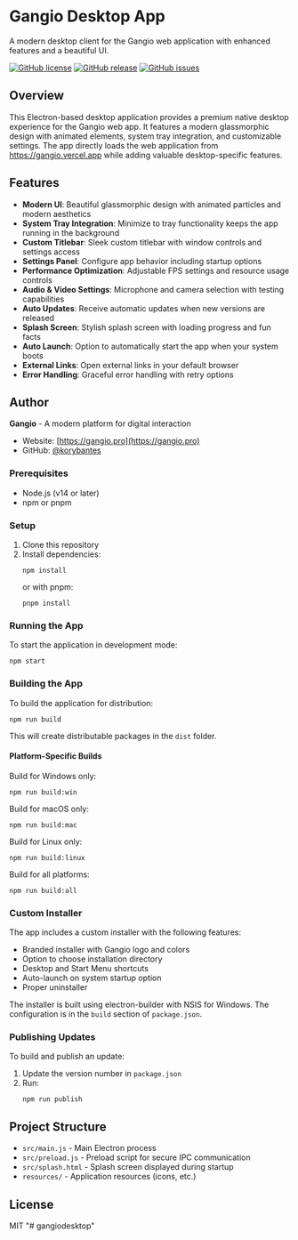 # Gangio Desktop App

A modern desktop client for the Gangio web application with enhanced features and a beautiful UI.

[![GitHub license](https://img.shields.io/github/license/korybantes/gangio-legacy)](https://github.com/korybantes/gangio-legacy/blob/main/LICENSE)
[![GitHub release](https://img.shields.io/github/v/release/korybantes/gangio-legacy)](https://github.com/Gangio-App/desktop/releases/latest)
[![GitHub issues](https://img.shields.io/github/issues/korybantes/gangio-legacy)](https://github.com/korybantes/gangio-legacy/issues)

## Overview

This Electron-based desktop application provides a premium native desktop experience for the Gangio web app. It features a modern glassmorphic design with animated elements, system tray integration, and customizable settings. The app directly loads the web application from https://gangio.vercel.app while adding valuable desktop-specific features.

## Features

- **Modern UI**: Beautiful glassmorphic design with animated particles and modern aesthetics
- **System Tray Integration**: Minimize to tray functionality keeps the app running in the background
- **Custom Titlebar**: Sleek custom titlebar with window controls and settings access
- **Settings Panel**: Configure app behavior including startup options
- **Performance Optimization**: Adjustable FPS settings and resource usage controls
- **Audio & Video Settings**: Microphone and camera selection with testing capabilities
- **Auto Updates**: Receive automatic updates when new versions are released
- **Splash Screen**: Stylish splash screen with loading progress and fun facts
- **Auto Launch**: Option to automatically start the app when your system boots
- **External Links**: Open external links in your default browser
- **Error Handling**: Graceful error handling with retry options

## Author

**Gangio** - A modern platform for digital interaction

- Website: [https://gangio.pro](https://gangio.pro)
- GitHub: [@korybantes](https://github.com/korybantes)

### Prerequisites

- Node.js (v14 or later)
- npm or pnpm

### Setup

1. Clone this repository
2. Install dependencies:
   ```
   npm install
   ```
   or with pnpm:
   ```
   pnpm install
   ```

### Running the App

To start the application in development mode:

```
npm start
```

### Building the App

To build the application for distribution:

```
npm run build
```

This will create distributable packages in the `dist` folder.

#### Platform-Specific Builds

Build for Windows only:
```
npm run build:win
```

Build for macOS only:
```
npm run build:mac
```

Build for Linux only:
```
npm run build:linux
```

Build for all platforms:
```
npm run build:all
```

### Custom Installer

The app includes a custom installer with the following features:

- Branded installer with Gangio logo and colors
- Option to choose installation directory
- Desktop and Start Menu shortcuts
- Auto-launch on system startup option
- Proper uninstaller

The installer is built using electron-builder with NSIS for Windows. The configuration is in the `build` section of `package.json`.

### Publishing Updates

To build and publish an update:

1. Update the version number in `package.json`
2. Run:
   ```
   npm run publish
   ```

## Project Structure

- `src/main.js` - Main Electron process
- `src/preload.js` - Preload script for secure IPC communication
- `src/splash.html` - Splash screen displayed during startup
- `resources/` - Application resources (icons, etc.)

## License

MIT
"# gangiodesktop" 
